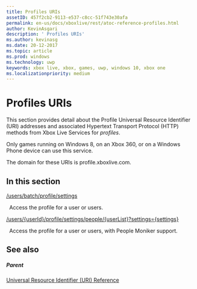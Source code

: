 ```yaml
---
title: Profiles URIs
assetID: 457f2cb2-9113-e537-c8cc-51f743e30afa
permalink: en-us/docs/xboxlive/rest/atoc-reference-profiles.html
author: KevinAsgari
description: ' Profiles URIs'
ms.author: kevinasg
ms.date: 20-12-2017
ms.topic: article
ms.prod: windows
ms.technology: uwp
keywords: xbox live, xbox, games, uwp, windows 10, xbox one
ms.localizationpriority: medium
---
```



# Profiles URIs
 
This section provides detail about the Profile Universal Resource Identifier (URI) addresses and associated Hypertext Transport Protocol (HTTP) methods from Xbox Live Services for *profiles*.
 
Only games running on Windows 8, on an Xbox 360, or on a Windows Phone device can use this service.
 
The domain for these URIs is profile.xboxlive.com.
 
<a id="ID4EPB"></a>

 
## In this section

[/users/batch/profile/settings](uri-usersbatchprofilesettings.md)

&nbsp;&nbsp;Access the profile for a user or users.

[/users/{userId}/profile/settings/people/{userList}?settings={settings}](uri-usersuseridprofilesettingspeopleuserlist.md)

&nbsp;&nbsp;Access the profile for a user or users, with People Moniker support.
 
<a id="ID4EYB"></a>

 
## See also
 
<a id="ID4E1B"></a>

 
##### Parent 

[Universal Resource Identifier (URI) Reference](../atoc-xboxlivews-reference-uris.md)

   